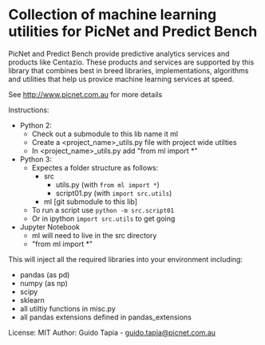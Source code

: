 Collection of machine learning utilities for PicNet and Predict Bench
=====================================================================
PicNet and Predict Bench provide predictive analytics services and 
products like Centazio.  These products and services are supported
by this library that combines best in breed libraries, implementations,
algorithms and utilities that help us provice machine learning services
at speed.

See http://www.picnet.com.au for more details

Instructions:
- Python 2:
  - Check out a submodule to this lib name it ml
  - Create a <project_name>_utils.py file with project wide utilties
  - In <project_name>_utils.py add "from ml import *"
- Python 3:
  - Expectes a folder structure as follows:
    - src
      - utils.py (with `from ml import *`)
      - script01.py (with `import src.utils`)
    - ml [git submodule to this lib]
  - To run a script use `python -m src.script01`
  - Or in ipython `import src.utils` to get going
- Jupyter Notebook
  - ml will need to live in the src directory
  - "from ml import *"

This will inject all the required libraries into your environment 
including:
- pandas (as pd)
- numpy (as np)
- scipy
- sklearn
- all utiltiy functions in misc.py
- all pandas extensions defined in pandas_extensions

License: MIT
Author: Guido Tapia - guido.tapia@picnet.com.au